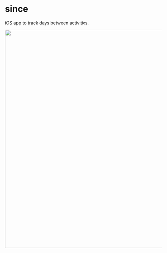 # since
iOS app to track days between activities.


<img src="https://i.imgur.com/4nh1RLk.png" height="700">
